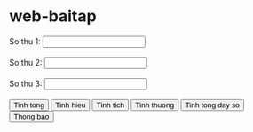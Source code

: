 # web-baitap
<html>
<head>
<title>2356210059-PHAM VAN THU THAU</title>

<script>
function tinhtong(x1,x2)
{
return parseInt(x1)+parseInt(x2);
}


function tinhhieu(x1,x2)
{
return parseInt(x1)-parseInt(x2);
}
 
function tinhtich(x1,x2)
{
return parseInt(x1)*parseInt(x2);
}

function tinhthuong(x1,x2)
{
return parseInt(x1)/parseInt(x2);
}


function tinhtongdayso(x1,x2)
{
var tong;
tong=0;
for ( let i=parseInt(x1);i<=parseInt(x2);i++)
tong=tong+i;
localStorage.x=tong;
return tong;
}

function thongbao()
{
for (let i=1;i<=10;i++)
alert(localStorage.x)
}






</script>
</head/>
<body>
<form>
<label> So thu 1:</label>
<input type="text' id="sothu1" name="sothu1">
<br><br>
<label> So thu 2:</label>
<input type="text' id="sothu2" name="sothu2">
<br><br>
<label> So thu 3:</label>
<input type="text' id="sothu3" name="sothu3">
<br><br>
<input type="button" onclick="sothu3.value=tinhtong(sothu1.value,sothu2.value)" value="Tinh tong">

<input type="button" onclick="sothu3.value=tinhhieu(sothu1.value,sothu2.value)" value="Tinh hieu">

<input type="button" onclick="sothu3.value=tinhtich(sothu1.value,sothu2.value)" value="Tinh tich">

<input type="button" onclick="sothu3.value=tinhthuong(sothu1.value,sothu2.value)" value="Tinh thuong">

<input type="button" onclick="sothu3.value=tinhtongdayso(sothu1.value,sothu2.value)" value="Tinh tong day so">

<input type="button" onclick="sothu3.value=thongbao()" value="Thong bao">


</form>
</body>
</html>
